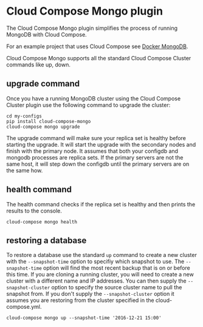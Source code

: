 # Cloud Compose Mongo plugin
The Cloud Compose Mongo plugin simplifies the process of running MongoDB with Cloud Compose. 

For an example project that uses Cloud Compose see [Docker MongoDB](https://github.com/washingtonpost/docker-mongodb).

Cloud Compose Mongo supports all the standard Cloud Compose Cluster commands like up, down.
## upgrade command
Once you have a running MongoDB cluster using the Cloud Compose Cluster plugin use the following command to upgrade the cluster:
```
cd my-configs
pip install cloud-compose-mongo
cloud-compose mongo upgrade
```
The upgrade command will make sure your replica set is healthy before starting the upgrade. It will start the upgrade with the secondary nodes and finish with the primary node. It assumes that both your configdb and mongodb processes are replica sets. If the primary servers are not the same host, it will step down the configdb until the primary servers are on the same how. 

## health command
The health command checks if the replica set is healthy and then prints the results to the console.
```
cloud-compose mongo health
```

## restoring a database
To restore a database use the standard `up` command to create a new cluster with the `--snapshot-time` option to specifiy which snapshot to use. The `--snapshot-time` option will find the most recent backup that is on or before this time. 
If you are cloning a running cluster, you will need to create a new cluster with a different name and IP addresses. You can then supply the `--snapshot-cluster` option to specify the source cluster name to pull the snapshot from. If you don't supply the `--snapshot-cluster` option it assumes you are restoring from the cluster specified in the cloud-compose.yml.
```
cloud-compose mongo up --snapshot-time '2016-12-21 15:00'
```
